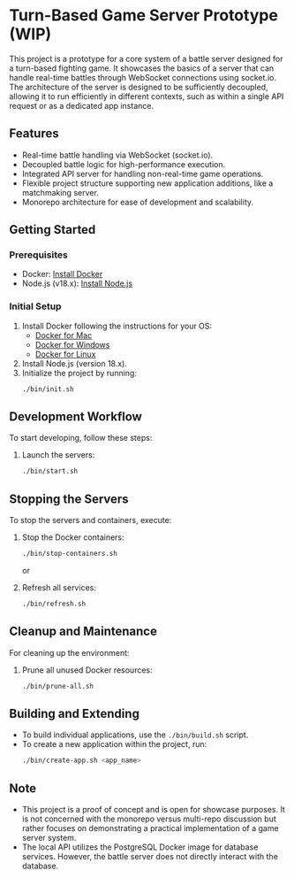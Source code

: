 # Turn-Based Game Server Prototype (WIP)

This project is a prototype for a core system of a battle server designed for a turn-based fighting game. It showcases the basics of a server that can handle real-time battles through WebSocket connections using socket.io. The architecture of the server is designed to be sufficiently decoupled, allowing it to run efficiently in different contexts, such as within a single API request or as a dedicated app instance.

## Features

- Real-time battle handling via WebSocket (socket.io).
- Decoupled battle logic for high-performance execution.
- Integrated API server for handling non-real-time game operations.
- Flexible project structure supporting new application additions, like a matchmaking server.
- Monorepo architecture for ease of development and scalability.

## Getting Started

### Prerequisites

- Docker: [Install Docker](https://docs.docker.com/get-docker/)
- Node.js (v18.x): [Install Node.js](https://nodejs.org/)

### Initial Setup

1. Install Docker following the instructions for your OS:
   - [Docker for Mac](https://docs.docker.com/desktop/mac/install/)
   - [Docker for Windows](https://docs.docker.com/desktop/windows/install/)
   - [Docker for Linux](https://docs.docker.com/desktop/linux/install/)
2. Install Node.js (version 18.x).
3. Initialize the project by running:
   ```bash
   ./bin/init.sh
   ```

## Development Workflow

To start developing, follow these steps:

1. Launch the servers:
   ```bash
   ./bin/start.sh
   ```

## Stopping the Servers

To stop the servers and containers, execute:

1. Stop the Docker containers:
   ```bash
   ./bin/stop-containers.sh
   ```
   or
   
2. Refresh all services:
   ```bash
   ./bin/refresh.sh
   ```
## Cleanup and Maintenance

For cleaning up the environment:

1. Prune all unused Docker resources:
   ```bash
   ./bin/prune-all.sh
   ```

## Building and Extending

- To build individual applications, use the `./bin/build.sh` script.
- To create a new application within the project, run:
  ```bash
  ./bin/create-app.sh <app_name>
  ```

## Note

- This project is a proof of concept and is open for showcase purposes. It is not concerned with the monorepo versus multi-repo discussion but rather focuses on demonstrating a practical implementation of a game server system.
- The local API utilizes the PostgreSQL Docker image for database services. However, the battle server does not directly interact with the database.
